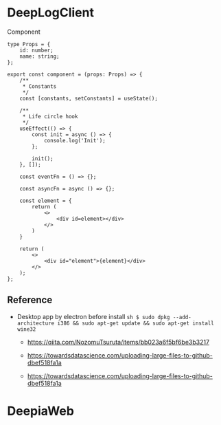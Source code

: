 # DeepLogClient

Component

```tsx
type Props = {
    id: number;
    name: string;
};

export const component = (props: Props) => {
    /**
     * Constants
     */
    const [constants, setConstants] = useState();

    /**
     * Life circle hook
     */
    useEffect(() => {
        const init = async () => {
            console.log('Init');
        };

        init();
    }, []);

    const eventFn = () => {};

    const asyncFn = async () => {};

    const element = {
        return (
            <>
                <div id=element></div>
            </>
        )
    }

    return (
        <>
            <div id="element">{element}</div>
        </>
    );
};
```

## Reference

-   Desktop app by electron
    before install
    `sh $ sudo dpkg --add-architecture i386 && sudo apt-get update && sudo apt-get install wine32 `

    -   https://qiita.com/NozomuTsuruta/items/bb023a6f5bf6be3b3217

    -   https://towardsdatascience.com/uploading-large-files-to-github-dbef518fa1a

    -   https://towardsdatascience.com/uploading-large-files-to-github-dbef518fa1a
# DeepiaWeb

